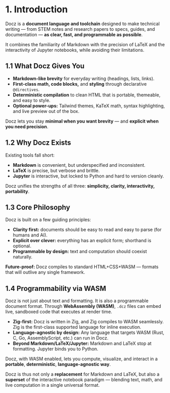 # 1. Introduction

Docz is a **document language and toolchain** designed to make technical writing — from STEM notes and research papers to specs, guides, and documentation — **as clear, fast, and programmable as possible**.

It combines the familiarity of Markdown with the precision of LaTeX and the interactivity of Jupyter notebooks, while avoiding their limitations.

## 1.1 What Docz Gives You
- **Markdown-like brevity** for everyday writing (headings, lists, links).
- **First-class math, code blocks,** and **styling** through declarative `@directives`.
- **Deterministic compilation** to clean HTML that is portable, themeable, and easy to style.
- **Optional power-ups:** Tailwind themes, KaTeX math, syntax highlighting, and live preview out of the box.

Docz lets you stay **minimal when you want brevity** — and **explicit when you need precision**.

## 1.2 Why Docz Exists

Existing tools fall short:
- **Markdown** is convenient, but underspecified and inconsistent.
- **LaTeX** is precise, but verbose and brittle.
- **Jupyter** is interactive, but locked to Python and hard to version cleanly.

Docz unifies the strengths of all three: **simplicity, clarity, interactivity, portability**.

## 1.3 Core Philosophy

Docz is built on a few guiding principles:
- **Clarity first:** documents should be easy to read and easy to parse (for humans and AI).
- **Explicit over clever:** everything has an explicit form; shorthand is optional.
- **Programmable by design:** text and computation should coexist naturally.

**Future-proof:** Docz compiles to standard HTML+CSS+WASM — formats that will outlive any single framework.

## 1.4 Programmability via WASM

Docz is not just about text and formatting. It is also a programmable document format.
Through **WebAssembly (WASM)**, `.dcz` files can embed live, sandboxed code that executes at render time.

- **Zig-first:** Docz is written in Zig, and Zig compiles to WASM seamlessly. Zig is the first-class supported language for inline execution.
- **Language-agnostic by design:** Any language that targets WASM (Rust, C, Go, AssemblyScript, etc.) can run in Docz.
- **Beyond Markdown/LaTeX/Jupyter:** Markdown and LaTeX stop at formatting. Jupyter binds you to Python.

Docz, with WASM enabled, lets you compute, visualize, and interact in a **portable**, **deterministic**, **language-agnostic way**.

Docz is thus not only a **replacement** for Markdown and LaTeX, but also a **superset** of the interactive notebook paradigm — blending text, math, and live computation in a single universal format.
